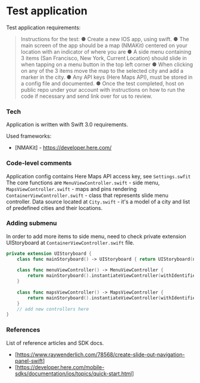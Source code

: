 # Test application

Test application requirements:

> Instructions for the test: 
>  		● Create a new IOS app, using swift. 
> 		● The main screen of the app should be a map (NMAKit) centered on your location with an indicator of where you are 
>		● A side menu containing 3 items (San Francisco, New York, Current Location) should slide in when tapping on a menu button in the top left corner 
>		● When clicking on any of the 3 items move the map to the selected city and add a marker in the city. 
>		● Any API keys (Here Maps API), must be stored in a config file and documented. 
>		● Once the test completed, host on public repo under your account with instructions on how to run the code if necessary and send link over for us to review. 


### Tech
Application is written with Swift 3.0 requirements.

Used frameworks:
* [NMAKit] -  https://developer.here.com/


### Code-level comments

Application config contains Here Maps API access key, see ```Settings.swfit```
The core functions are ```MenuViewController.swift``` - side menu, ```MapsViewController.swift``` - maps and pins rendering
```ContainerViewController.swift``` - class that represents slide menu controller.
Data source located at ```City.swift``` - it's a model of a city and list of predefined cities and their locations.

### Adding submenu

In order to add more items to side menu, need to check private extension UIStoryboard at ```ContainerViewController.swift``` file.

```swift
private extension UIStoryboard {
    class func mainStoryboard() -> UIStoryboard { return UIStoryboard(name: "Main", bundle: Bundle.main) }
    
    class func menuViewController() -> MenuViewController {
        return mainStoryboard().instantiateViewController(withIdentifier: "MenuViewController") as! MenuViewController
    }
    
    class func mapsViewController() -> MapsViewController {
        return mainStoryboard().instantiateViewController(withIdentifier: "MapsViewController") as! MapsViewController
    }
    // add new controllers here
}
```


### References

List of reference articles and SDK docs.

* [https://www.raywenderlich.com/78568/create-slide-out-navigation-panel-swift]
* [https://developer.here.com/mobile-sdks/documentation/ios/topics/quick-start.html]
